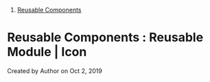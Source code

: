 1.  [Reusable Components](index.html)

<span id="title-text"> Reusable Components : Reusable Module \| Icon </span>
================================================================================

Created by <span class="author">Author</span> on Oct 2, 2019